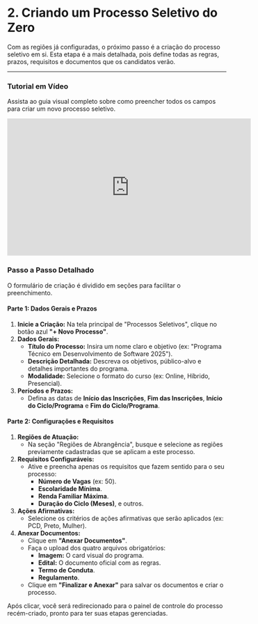 # 2. Criando um Processo Seletivo do Zero

Com as regiões já configuradas, o próximo passo é a criação do processo seletivo em si. Esta etapa é a mais detalhada, pois define todas as regras, prazos, requisitos e documentos que os candidatos verão.

---

### Tutorial em Vídeo

Assista ao guia visual completo sobre como preencher todos os campos para criar um novo processo seletivo.
<iframe width="560" height="315" src="https://www.youtube.com/embed/Fx3DfsgvalI?si=pxEyXA6clJwaHv2G&amp;start=82" title="YouTube video player" frameborder="0" allow="accelerometer; autoplay; clipboard-write; encrypted-media; gyroscope; picture-in-picture; web-share" referrerpolicy="strict-origin-when-cross-origin" allowfullscreen></iframe>

### Passo a Passo Detalhado

O formulário de criação é dividido em seções para facilitar o preenchimento.

#### **Parte 1: Dados Gerais e Prazos**

1.  **Inicie a Criação:** Na tela principal de "Processos Seletivos", clique no botão azul **"+ Novo Processo"**.
2.  **Dados Gerais:**
    * **Título do Processo:** Insira um nome claro e objetivo (ex: "Programa Técnico em Desenvolvimento de Software 2025").
    * **Descrição Detalhada:** Descreva os objetivos, público-alvo e detalhes importantes do programa.
    * **Modalidade:** Selecione o formato do curso (ex: Online, Híbrido, Presencial).
3.  **Períodos e Prazos:**
    * Defina as datas de **Início das Inscrições**, **Fim das Inscrições**, **Início do Ciclo/Programa** e **Fim do Ciclo/Programa**.

#### **Parte 2: Configurações e Requisitos**

1.  **Regiões de Atuação:**
    * Na seção "Regiões de Abrangência", busque e selecione as regiões previamente cadastradas que se aplicam a este processo.
2.  **Requisitos Configuráveis:**
    * Ative e preencha apenas os requisitos que fazem sentido para o seu processo:
        * **Número de Vagas** (ex: 50).
        * **Escolaridade Mínima**.
        * **Renda Familiar Máxima**.
        * **Duração do Ciclo (Meses)**, e outros.
3.  **Ações Afirmativas:**
    * Selecione os critérios de ações afirmativas que serão aplicados (ex: PCD, Preto, Mulher).
4.  **Anexar Documentos:**
    * Clique em **"Anexar Documentos"**.
    * Faça o upload dos quatro arquivos obrigatórios:
        * **Imagem:** O card visual do programa.
        * **Edital:** O documento oficial com as regras.
        * **Termo de Conduta**.
        * **Regulamento**.
    * Clique em **"Finalizar e Anexar"** para salvar os documentos e criar o processo.

Após clicar, você será redirecionado para o painel de controle do processo recém-criado, pronto para ter suas etapas gerenciadas.
